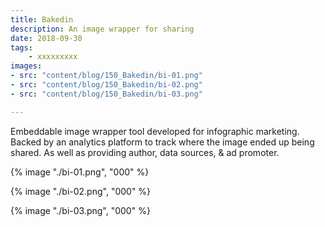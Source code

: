 ```yaml
---
title: Bakedin
description: An image wrapper for sharing
date: 2018-09-30
tags: 
    - xxxxxxxxx
images: 
- src: "content/blog/150_Bakedin/bi-01.png"
- src: "content/blog/150_Bakedin/bi-02.png"
- src: "content/blog/150_Bakedin/bi-03.png"

---
```



Embeddable image wrapper tool developed for infographic marketing. Backed by an analytics platform to track where the image ended up being shared. As well as providing author, data sources, & ad promoter.



{% image "./bi-01.png", "000" %}

{% image "./bi-02.png", "000" %}

{% image "./bi-03.png", "000" %}

